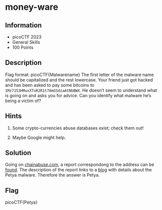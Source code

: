 # money-ware

## Information

- picoCTF 2023
- General Skills
- 100 Points

## Description

Flag format: picoCTF{Malwarename}
The first letter of the malware name should be capitalized and the rest lowercase.
Your friend just got hacked and has been asked to pay some bitcoins to `1Mz7153HMuxXTuR2R1t78mGSdzaAtNbBWX`. He doesn’t seem to understand what is going on and asks you for advice. Can you identify what malware he’s being a victim of?

## Hints

1. Some crypto-currencies abuse databases exist; check them out!

2. Maybe Google might help.

## Solution

Going on [chainabuse.com](https://www.chainabuse.com/), a report correspondong to the address can be [found](https://www.chainabuse.com/report/a8505449-41bb-4b55-9c0c-7b934a377c65?context=search-address&a=1Mz7153HMuxXTuR2R1t78mGSdzaAtNbBWX&chain=BTC). The description of the report links to a [blog](https://blog.avira.com/petya-strikes-back/) with details about the Petya malware. Therefore the answer is Petya.

## Flag

picoCTF{Petya}
